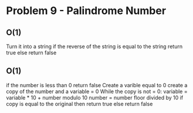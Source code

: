 # Problem 9 - Palindrome Number
## O(1)
Turn it into a string
if the reverse of the string is equal to the string return true
else return false

## O(1)
if the number is less than 0 return false
Create a varible equal to 0
create a copy of the number and a variable = 0
While the copy is not = 0:
    variable = variable * 10 + number modulo 10
    number = number floor divided by 10
if copy is equal to the original then return true
else return false